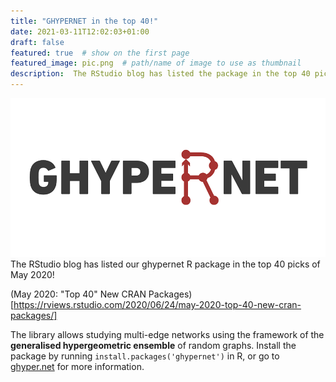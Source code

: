 ```yaml
---
title: "GHYPERNET in the top 40!"
date: 2021-03-11T12:02:03+01:00
draft: false
featured: true  # show on the first page
featured_image: pic.png  # path/name of image to use as thumbnail
description:  The RStudio blog has listed the package in the top 40 picks of May 2020. # short text, used in cards and for previews
---
```


<!-- Write your content here -->
![logo](pic.png)
The RStudio blog has listed our ghypernet R package in the top 40 picks of May 2020!

(May 2020: "Top 40" New CRAN Packages)[https://rviews.rstudio.com/2020/06/24/may-2020-top-40-new-cran-packages/]

The library allows studying multi-edge networks using the framework of the **generalised hypergeometric ensemble** of random graphs. Install the package by running `install.packages('ghypernet')` in R, or go to [ghyper.net](https://ghyper.net/) for more information.